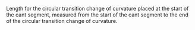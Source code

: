 Length for the circular transition change of curvature placed at the start of the cant segment, measured from the start of the cant segment to the end of the circular transition change of curvature.

